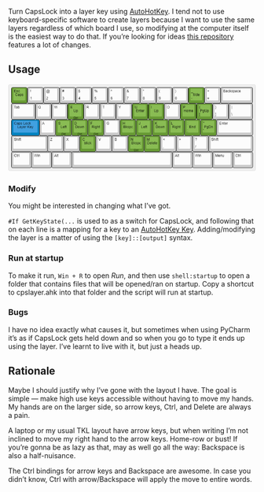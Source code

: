 Turn CapsLock into a layer key using [AutoHotKey](https://www.autohotkey.com/). I tend not to use keyboard-specific software to create layers because I want to use the same layers regardless of which board I use, so modifying at the computer itself is the easiest way to do that. If you’re looking for ideas [this repository](https://github.com/stevep99/keyboard-tweaks) features a lot of changes.

## Usage

![keyboard-layout](capslock-layer-autohotkey.png)

### Modify

You might be interested in changing what I’ve got.

`#If GetKeyState(...` is used to as a switch for CapsLock, and following that on each line is a mapping for a key to an [AutoHotKey Key](https://www.autohotkey.com/docs/v1/KeyList.htm).  Adding/modifying the layer is a matter of using the `[key]::[output]` syntax.

### Run at startup

To make it run, `Win + R` to open *Run*, and then use `shell:startup` to open a folder that contains files that will be opened/ran on startup. Copy a shortcut to cpslayer.ahk into that folder and the script will run at startup.

### Bugs

I have no idea exactly what causes it, but sometimes when using PyCharm it’s as if CapsLock gets held down and so when you go to type it ends up using the layer. I’ve learnt to live with it, but just a heads up.

## Rationale

Maybe I should justify why I’ve gone with the layout I have. The goal is simple — make high use keys accessible without having to move my hands. My hands are on the larger side, so arrow keys, Ctrl, and Delete are always a pain.

A laptop or my usual TKL layout have arrow keys, but when writing I’m not inclined to move my right hand to the arrow keys. Home-row or bust! If you’re gonna be as lazy as that, may as well go all the way: Backspace is also a half-nuisance.

The Ctrl bindings for arrow keys and Backspace are awesome. In case you didn’t know, Ctrl with arrow/Backspace will apply the move to entire words.